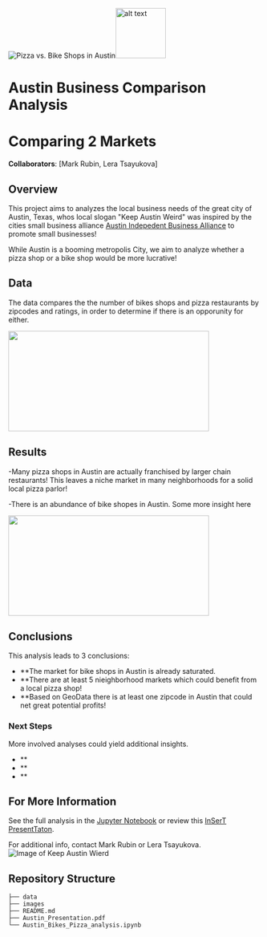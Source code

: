 ![Pizza vs. Bike Shops in Austin](https://upload.wikimedia.org/wikipedia/commons/a/a5/Austin_Evening.jpg)<img src="url" alt="alt text" width="100" height="100">

# Austin Business Comparison Analysis
# Comparing 2 Markets

**Collaborators**: [Mark Rubin, Lera Tsayukova]

## Overview


This project aims to analyzes the local business needs of the great city of Austin, Texas, whos local slogan "Keep Austin Weird" was inspired by
the cities small business alliance [Austin Indepedent Business Alliance](https://ibuyaustin.com) to promote small businesses!



While Austin is a booming metropolis City, we aim to analyze whether a pizza shop or a bike shop would be more lucrative!

## Data

The data compares the the number of bikes shops and pizza restaurants by zipcodes and ratings,
in order to determine if there is an opporunity for either.

<img src="http://www.austinbike.com/images/sliders/one.jpg" width="400" height="200">

## Results

-Many pizza shops in Austin are actually franchised by larger chain restaurants!
This leaves a niche market in many neighborhoods for a solid local pizza parlor!

-There is an abundance of bike shopes in Austin.
Some more insight here

<img src="https://3vi9mx40b3afabx1fqvvhk9e-wpengine.netdna-ssl.com/wp-content/uploads/2020/07/40-North-nor-cal-horizontal.jpg" width="400" height="200">


## Conclusions

This analysis leads to 3 conclusions:

- **The market for bike shops in Austin is already saturated.
- **There are at least 5 nieighborhood markets which could benefit from a local pizza shop!
- **Based on GeoData there is at least one zipcode in Austin that could net great potential profits!

### Next Steps

More involved analyses could yield additional insights.
- **
- **
- **

## For More Information

See the full analysis in the [Jupyter Notebook](./austin_pizza_bikes.ipynb) or review this [InSerT PresentTaton](./HEYinsertMEhere.pdf).

For additional info, contact Mark Rubin or Lera Tsayukova.
![Image of Keep Austin Wierd](https://res.cloudinary.com/culturemap-com/image/upload/ar_4:3,c_fill,g_faces:center,w_980/v1521047613/photos/28712_original.jpg)

## Repository Structure

```
├── data
├── images
├── README.md
├── Austin_Presentation.pdf
└── Austin_Bikes_Pizza_analysis.ipynb
```
